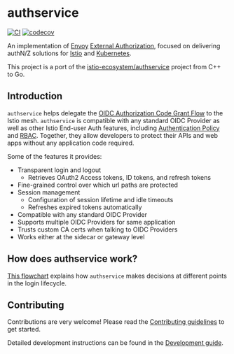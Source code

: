 # authservice

[![CI](https://github.com/tetrateio/authservice-go/actions/workflows/ci.yaml/badge.svg)](https://github.com/tetrateio/authservice-go/actions/workflows/ci.yaml)
[![codecov](https://codecov.io/gh/tetrateio/authservice-go/graph/badge.svg?token=JTLsQloZo9)](https://codecov.io/gh/tetrateio/authservice-go)

An implementation of [Envoy](https://envoyproxy.io) [External Authorization](https://www.envoyproxy.io/docs/envoy/latest/configuration/http/http_filters/ext_authz_filter),
focused on delivering authN/Z solutions for [Istio](https://istio.io) and [Kubernetes](https://kubernetes.io).

This project is a port of the [istio-ecosystem/authservice](https://github.com/istio-ecosystem/authservice)
project from C++ to Go.

## Introduction

`authservice` helps delegate the [OIDC Authorization Code Grant Flow](https://openid.net/specs/openid-connect-core-1_0.html#CodeFlowAuth)
to the Istio mesh. `authservice` is compatible with any standard OIDC Provider as well as other Istio End-user Auth features,
including [Authentication Policy](https://istio.io/docs/tasks/security/authn-policy/) and [RBAC](https://istio.io/docs/tasks/security/rbac-groups/).
Together, they allow developers to protect their APIs and web apps without any application code required.

Some of the features it provides:
* Transparent login and logout
  * Retrieves OAuth2 Access tokens, ID tokens, and refresh tokens
* Fine-grained control over which url paths are protected
* Session management
  * Configuration of session lifetime and idle timeouts
  * Refreshes expired tokens automatically
* Compatible with any standard OIDC Provider
* Supports multiple OIDC Providers for same application
* Trusts custom CA certs when talking to OIDC Providers
* Works either at the sidecar or gateway level


## How does authservice work?

[This flowchart](https://miro.com/app/board/o9J_kvus6b4=/) explains how `authservice`
makes decisions at different points in the login lifecycle.

## Contributing

Contributions are very welcome! Please read the [Contributing guidelines](CONTRIBUTING.md)
to get started.

Detailed development instructions can be found in the [Development guide](DEVELOPMENT.md).
